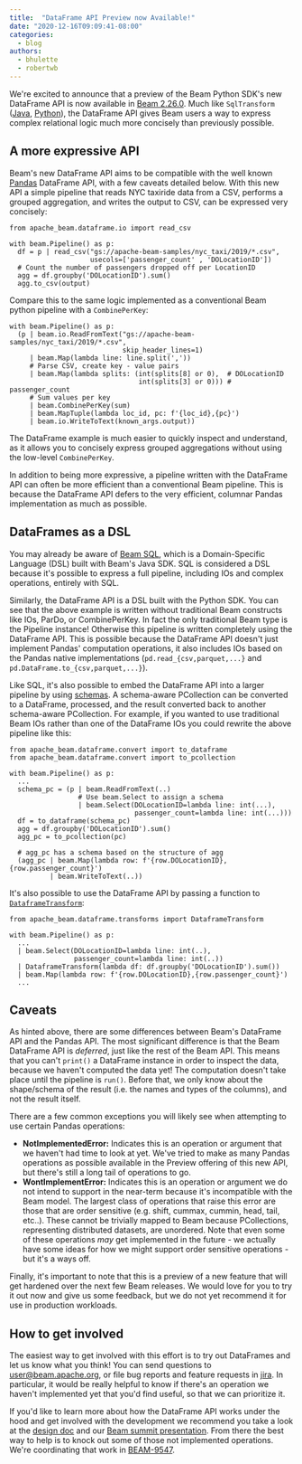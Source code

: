 ```yaml
---
title:  "DataFrame API Preview now Available!"
date: "2020-12-16T09:09:41-08:00"
categories:
  - blog
authors:
  - bhulette
  - robertwb
---
```

<!--
Licensed under the Apache License, Version 2.0 (the "License");
you may not use this file except in compliance with the License.
You may obtain a copy of the License at

http://www.apache.org/licenses/LICENSE-2.0

Unless required by applicable law or agreed to in writing, software
distributed under the License is distributed on an "AS IS" BASIS,
WITHOUT WARRANTIES OR CONDITIONS OF ANY KIND, either express or implied.
See the License for the specific language governing permissions and
limitations under the License.
-->

We're excited to announce that a preview of the Beam Python SDK's new DataFrame
API is now available in [Beam
2.26.0](https://beam.apache.org/blog/beam-2.26.0/). Much like `SqlTransform`
([Java](https://beam.apache.org/releases/javadoc/current/org/apache/beam/sdk/extensions/sql/SqlTransform.html),
[Python](https://beam.apache.org/releases/pydoc/current/apache_beam.transforms.sql.html#apache_beam.transforms.sql.SqlTransform)),
the DataFrame API gives Beam users a way to express complex
relational logic much more concisely than previously possible.
<!--more-->

## A more expressive API
Beam's new DataFrame API aims to be compatible with the well known
[Pandas](https://pandas.pydata.org/pandas-docs/stable/index.html)
DataFrame API, with a few caveats detailed below. With this new API a simple
pipeline that reads NYC taxiride data from a CSV, performs a grouped
aggregation, and writes the output to CSV, can be expressed very concisely:

```
from apache_beam.dataframe.io import read_csv

with beam.Pipeline() as p:
  df = p | read_csv("gs://apache-beam-samples/nyc_taxi/2019/*.csv",
                    usecols=['passenger_count' , 'DOLocationID'])
  # Count the number of passengers dropped off per LocationID
  agg = df.groupby('DOLocationID').sum()
  agg.to_csv(output)
```

Compare this to the same logic implemented as a conventional Beam python
pipeline with a `CombinePerKey`:

```
with beam.Pipeline() as p:
  (p | beam.io.ReadFromText("gs://apache-beam-samples/nyc_taxi/2019/*.csv",
                            skip_header_lines=1)
     | beam.Map(lambda line: line.split(','))
     # Parse CSV, create key - value pairs
     | beam.Map(lambda splits: (int(splits[8] or 0),  # DOLocationID
                                int(splits[3] or 0))) # passenger_count
     # Sum values per key
     | beam.CombinePerKey(sum)
     | beam.MapTuple(lambda loc_id, pc: f'{loc_id},{pc}')
     | beam.io.WriteToText(known_args.output))
```

The DataFrame example is much easier to quickly inspect and understand, as it
allows you to concisely express grouped aggregations without using the low-level
`CombinePerKey`.

In addition to being more expressive, a pipeline written with the DataFrame API
can often be more efficient than a conventional Beam pipeline.  This is because
the DataFrame API defers to the very efficient, columnar Pandas implementation
as much as possible.

## DataFrames as a DSL
You may already be aware of [Beam
SQL](https://beam.apache.org/documentation/dsls/sql/overview/), which is
a Domain-Specific Language (DSL) built with Beam's Java SDK. SQL is
considered a DSL because it's possible to express a full pipeline, including IOs
and complex operations, entirely with SQL. 

Similarly, the DataFrame API is a DSL built with the Python SDK. You can see
that the above example is written without traditional Beam constructs like IOs,
ParDo, or CombinePerKey. In fact the only traditional Beam type is the Pipeline
instance! Otherwise this pipeline is written completely using the DataFrame API.
This is possible because the DataFrame API doesn't just implement Pandas'
computation operations, it also includes IOs based on the Pandas native
implementations (`pd.read_{csv,parquet,...}` and `pd.DataFrame.to_{csv,parquet,...}`).

Like SQL, it's also possible to embed the DataFrame API into a larger pipeline
by using
[schemas](https://beam.apache.org/documentation/programming-guide/#what-is-a-schema).
A schema-aware PCollection can be converted to a DataFrame, processed, and the
result converted back to another schema-aware PCollection.  For example, if you
wanted to use traditional Beam IOs rather than one of the DataFrame IOs you
could rewrite the above pipeline like this:

```
from apache_beam.dataframe.convert import to_dataframe
from apache_beam.dataframe.convert import to_pcollection

with beam.Pipeline() as p:
  ...
  schema_pc = (p | beam.ReadFromText(..)
                 # Use beam.Select to assign a schema
                 | beam.Select(DOLocationID=lambda line: int(...),
                               passenger_count=lambda line: int(...)))
  df = to_dataframe(schema_pc)
  agg = df.groupby('DOLocationID').sum()
  agg_pc = to_pcollection(pc)

  # agg_pc has a schema based on the structure of agg
  (agg_pc | beam.Map(lambda row: f'{row.DOLocationID},{row.passenger_count}')
          | beam.WriteToText(..))
```

It's also possible to use the DataFrame API by passing a function to
[`DataframeTransform`](https://beam.apache.org/releases/pydoc/current/apache_beam.dataframe.transforms.html#apache_beam.dataframe.transforms.DataframeTransform):

```
from apache_beam.dataframe.transforms import DataframeTransform

with beam.Pipeline() as p:
  ...
  | beam.Select(DOLocationID=lambda line: int(..),
                passenger_count=lambda line: int(..))
  | DataframeTransform(lambda df: df.groupby('DOLocationID').sum())
  | beam.Map(lambda row: f'{row.DOLocationID},{row.passenger_count}')
  ...
```

## Caveats
As hinted above, there are some differences between Beam's DataFrame API and the
Pandas API. The most significant difference is that the Beam  DataFrame API is
*deferred*, just like the rest of the Beam API. This means that you can't
`print()` a DataFrame instance in order to inspect the data, because we haven't
computed the data yet! The computation doesn't take place until the pipeline is
`run()`.  Before that, we only know about the shape/schema of the result (i.e.
the names and types of the columns), and not the result itself.

There are a few common exceptions you will likely see when attempting to use
certain Pandas operations:

- **NotImplementedError:** Indicates this is an operation or argument that we
  haven't had time to look at yet. We've tried to make as many Pandas operations
  as possible available in the Preview offering of this new API, but there's
  still a long tail of operations to go.
- **WontImplementError:** Indicates this is an operation or argument we do not
  intend to support in the near-term because it's incompatible with the Beam
  model. The largest class of operations that raise this error are those that
  are order sensitive (e.g. shift, cummax, cummin, head, tail, etc..). These
  cannot be trivially mapped to Beam because PCollections, representing
  distributed datasets, are unordered. Note that even some of these operations
  *may* get implemented in the future - we actually have some ideas for how we
  might support order sensitive operations - but it's a ways off.

Finally, it's important to note that this is a preview of a new feature that
will get hardened over the next few Beam releases. We would love for you to try
it out now and give us some feedback, but we do not yet recommend it for use in
production workloads.

## How to get involved
The easiest way to get involved with this effort is to try out DataFrames and
let us know what you think! You can send questions to user@beam.apache.org, or
file bug reports and feature requests in [jira](https://issues.apache.org/jira).
In particular, it would be really helpful to know if there's an operation we
haven't implemented yet that you'd find useful, so that we can prioritize it.

If you'd like to learn more about how the DataFrame API works under the hood and
get involved with the development we recommend you take a look at the
[design doc](https://s.apache.org/beam-dataframes)
and our [Beam summit
presentation](https://2020.beamsummit.org/sessions/simpler-python-pipelines/).
From there the best way to help is to knock out some of those not implemented
operations. We're coordinating that work in
[BEAM-9547](https://issues.apache.org/jira/browse/BEAM-9547).
